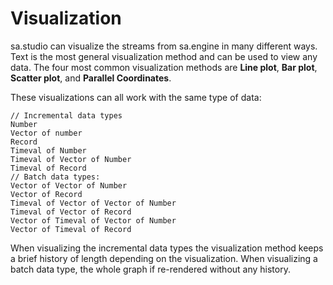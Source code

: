 # Visualization

sa.studio can visualize the streams from sa.engine in many different 
ways. Text is the most general visualization method and can be used to view any
data. The four most common visualization methods are **Line plot**, **Bar plot**,
**Scatter plot**, and **Parallel Coordinates**.

These visualizations can all work with the same type of data:

```
// Incremental data types
Number
Vector of number 
Record
Timeval of Number
Timeval of Vector of Number
Timeval of Record
// Batch data types:
Vector of Vector of Number
Vector of Record
Timeval of Vector of Vector of Number
Timeval of Vector of Record
Vector of Timeval of Vector of Number
Vector of Timeval of Record
```

When visualizing the incremental data types the visualization method keeps a 
brief history of length depending on the visualization. When visualizing a 
batch data type, the whole graph if re-rendered without any history.



